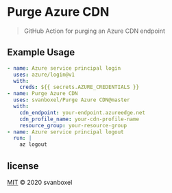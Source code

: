 # Purge Azure CDN

> GitHub Action for purging an Azure CDN endpoint

## Example Usage

```yml
- name: Azure service principal login
  uses: azure/login@v1
  with:
    creds: ${{ secrets.AZURE_CREDENTIALS }}
- name: Purge Azure CDN
  uses: svanboxel/Purge Azure CDN@master
  with:
    cdn_endpoint: your-endpoint.azureedge.net
    cdn_profile_name: your-cdn-profile-name
    resource_group: your-resource-group
- name: Azure service principal logout
  run: |
    az logout
```

## license

[MIT](/LICENSE) &copy; 2020 svanboxel
